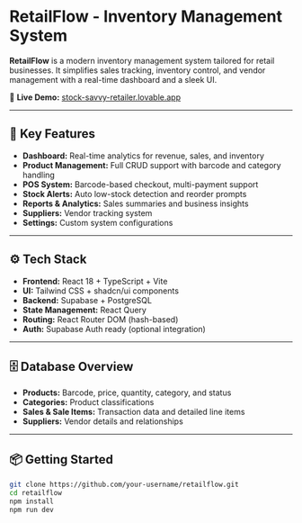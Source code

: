 # RetailFlow - Inventory Management System

**RetailFlow** is a modern inventory management system tailored for retail businesses. It simplifies sales tracking, inventory control, and vendor management with a real-time dashboard and a sleek UI.

🔗 **Live Demo:** [stock-savvy-retailer.lovable.app](https://stock-savvy-retailer.lovable.app/)

---

## 🚀 Key Features

- **Dashboard:** Real-time analytics for revenue, sales, and inventory
- **Product Management:** Full CRUD support with barcode and category handling
- **POS System:** Barcode-based checkout, multi-payment support
- **Stock Alerts:** Auto low-stock detection and reorder prompts
- **Reports & Analytics:** Sales summaries and business insights
- **Suppliers:** Vendor tracking system
- **Settings:** Custom system configurations

---

## ⚙️ Tech Stack

- **Frontend:** React 18 + TypeScript + Vite  
- **UI:** Tailwind CSS + shadcn/ui components  
- **Backend:** Supabase + PostgreSQL  
- **State Management:** React Query  
- **Routing:** React Router DOM (hash-based)  
- **Auth:** Supabase Auth ready (optional integration)

---

## 🗄️ Database Overview

- **Products:** Barcode, price, quantity, category, and status  
- **Categories:** Product classifications  
- **Sales & Sale Items:** Transaction data and detailed line items  
- **Suppliers:** Vendor details and relationships  

---

## 📦 Getting Started

```bash
git clone https://github.com/your-username/retailflow.git
cd retailflow
npm install
npm run dev
